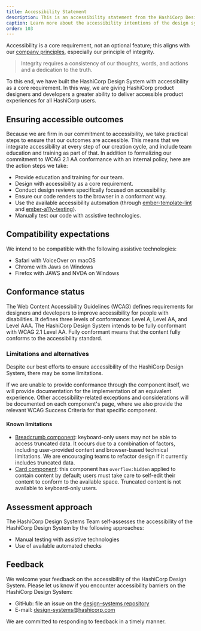 ```yaml
---
title: Accessibility Statement
description: This is an accessibility statement from the HashiCorp Design Systems team.
caption: Learn more about the accessibility intentions of the design system.
order: 103
---
```


Accessibility is a core requirement, not an optional feature; this aligns with our [company principles](https://www.hashicorp.com/our-principles), especially our principle of integrity.

> Integrity requires a consistency of our thoughts, words, and actions and a dedication to the truth.

To this end, we have built the HashiCorp Design System with accessibility as a core requirement. In this way, we are giving HashiCorp product designers and developers a greater ability to deliver accessible product experiences for all HashiCorp users.

## Ensuring accessible outcomes

Because we are firm in our commitment to accessibility, we take practical steps to ensure that our outcomes are accessible. This means that we integrate accessibility at every step of our creation cycle, and include team education and training as part of that. In addition to formalizing our commitment to WCAG 2.1 AA conformance with an internal policy, here are the action steps we take:

- Provide education and training for our team.
- Design with accessibility as a core requirement.
- Conduct design reviews specifically focused on accessibility.
- Ensure our code renders to the browser in a conformant way.
- Use the available accessibility automation (through [ember-template-lint](https://github.com/ember-template-lint/ember-template-lint) and [ember-a11y-testing](https://github.com/ember-a11y/ember-a11y-testing)).
- Manually test our code with assistive technologies.

## Compatibility expectations

We intend to be compatible with the following assistive technologies:

- Safari with VoiceOver on macOS
- Chrome with Jaws on Windows
- Firefox with JAWS and NVDA on Windows

## Conformance status

The Web Content Accessibility Guidelines (WCAG) defines requirements for designers and developers to improve accessibility for people with disabilities. It defines three levels of conformance: Level A, Level AA, and Level AAA. The HashiCorp Design System intends to be fully conformant with WCAG 2.1 Level AA. Fully conformant means that the content fully conforms to the accessibility standard.

### Limitations and alternatives

Despite our best efforts to ensure accessibility of the HashiCorp Design System, there may be some limitations.

If we are unable to provide conformance through the component itself, we will provide documentation for the implementation of an equivalent experience. Other accessibility-related exceptions and considerations will be documented on each component's page, where we also provide the relevant WCAG Success Criteria for that specific component.

#### Known limitations

- [Breadcrumb component](/components/breadcrumb): keyboard-only users may not be able to access truncated data. It occurs due to a combination of factors, including user-provided content and browser-based technical limitations. We are encouraging teams to refactor design if it currently includes truncated data.
- [Card component](/components/card): this component has `overflow:hidden` applied to contain content by default; users must take care to self-edit their content to conform to the available space. Truncated content is not available to keyboard-only users.

## Assessment approach

The HashiCorp Design Systems Team self-assesses the accessibility of the HashiCorp Design System by the following approaches:

- Manual testing with assistive technologies
- Use of available automated checks

## Feedback

We welcome your feedback on the accessibility of the HashiCorp Design System. Please let us know if you encounter accessibility barriers on the HashiCorp Design System:

- GitHub: file an issue on the [design-systems repository](https://github.com/hashicorp/design-system/issues/new)
- E-mail: [design-systems@hashicorp.com](mailto:design-systems@hashicorp.com)

We are committed to responding to feedback in a timely manner.
